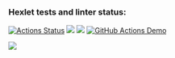 ### Hexlet tests and linter status:
[![Actions Status](https://github.com/impuls64s/python-project-50/workflows/hexlet-check/badge.svg)](https://github.com/impuls64s/python-project-50/actions)
<a href="https://codeclimate.com/github/impuls64s/python-project-50/maintainability"><img src="https://api.codeclimate.com/v1/badges/3feee94e951e899c72b0/maintainability" /></a>
<a href="https://codeclimate.com/github/impuls64s/python-project-50/test_coverage"><img src="https://api.codeclimate.com/v1/badges/3feee94e951e899c72b0/test_coverage" /></a>
[![GitHub Actions Demo](https://github.com/impuls64s/python-project-50/actions/workflows/github-actions-demo.yml/badge.svg)](https://github.com/impuls64s/python-project-50/actions/workflows/github-actions-demo.yml)

<a href="https://asciinema.org/a/534623" target="_blank"><img src="https://asciinema.org/a/534623.svg" /></a>
